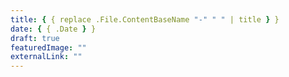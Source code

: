 ```yaml
---
title: { { replace .File.ContentBaseName "-" " " | title } }
date: { { .Date } }
draft: true
featuredImage: ""
externalLink: ""
---
```

